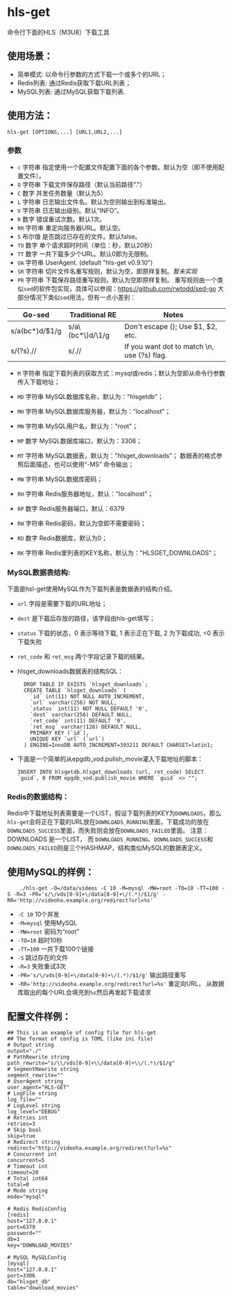 # hls-get
   命令行下面的HLS（M3U8）下载工具
   
## 使用场景：

   * 简单模式: 以命令行参数的方式下载一个或多个的URL；
   * Redis列表: 通过Redis获取下载URL列表；
   * MySQL列表: 通过MySQL获取下载列表.

## 使用方法：

    hls-get [OPTIONS,...] [URL1,URL2,...]

### 参数
- `c` 字符串
      指定使用一个配置文件配置下面的各个参数。默认为空（即不使用配置文件）。
- `O` 字符串
      下载文件保存路径（默认当前路径"."）
- `C` 数字
      并发任务数量（默认为5）
- `L` 字符串
      日志输出文件名。默认为空则输出到标准输出。
- `V` 字符串
      日志输出级别。默认“INFO”。
- `R` 数字
      错误重试次数。默认1次。
- `RR` 字符串
      重定向服务器URL。默认空。
- `S`  布尔值
      是否跳过已存在的文件。默认false。
- `TO` 数字
      单个请求超时时间（单位：秒，默认20秒）
- `TT` 数字
      一共下载多少个URL。默认0即为无限制。
- `UA` 字符串
      UserAgent. (default "hls-get v0.9.10")
- `SR` 字符串
      切片文件名重写规则，默认为空，即原样复制。*暂未实现*
- `PR` 字符串
      下载保存路径重写规则。默认为空即原样复制。
      重写规则由一个类似`sed`的软件包实现，具体可以参阅：https://github.com/rwtodd/sed-go
      大部分情况下类似`sed`用法，但有一点小差别：
          
| Go-sed          |  Traditional RE   | Notes                             |
| --------------- | ----------------- | --------------------------------- |
|  s/a(bc*)d/$1/g |  s/a\\(bc*\\)d/\1/g | Don't escape (); Use $1, $2, etc. |
|  s/(?s).//      |  s/.//            | If you want dot to match \n, use (?s) flag.  |
      
- `M` 字符串
      指定下载列表的获取方式：mysql或redis；默认为空即从命令行参数传入下载地址；

- `MD` 字符串
      MySQL数据库名称，默认为："hlsgetdb"；
- `MH` 字符串
      MySQL数据库服务器，默认为："localhost"；
- `MN` 字符串
      MySQL用户名，默认为："root"；
- `MP` 数字
      MySQL数据库端口，默认为：3306；
- `MT` 字符串
      MySQL数据表，默认为："hlsget_downloads"；
      数据表的格式参照后面描述，也可以使用“-MS” 命令输出；
- `MW` 字符串
      MySQL数据库密码；


- `RH` 字符串
      Redis服务器地址，默认："localhost"；
- `RP` 数字
      Redis服务器端口，默认：6379
- `RW` 字符串
      Redis密码，默认为空即不需要密码；
- `RD` 数字
      Redis数据库，默认为0；
- `RK` 字符串
      Redis里列表的KEY名称，默认为："HLSGET_DOWNLOADS"；

### MySQL数据表结构:

  下面是hsl-get使用MySQL作为下载列表是数据表的结构介绍。
  
  - `url` 字段是需要下载的URL地址；
  
  - `dest` 是下载后存放的路径，该字段由hls-get填写；
  
  - `status` 下载的状态，0 表示等待下载, 1 表示正在下载, 2 为下载成功, <0 表示下载失败
  
  - `ret_code` 和 `ret_msg` 两个字段记录下载的结果。
 
  - hlsget_downloads数据表的结构SQL：
  
          DROP TABLE IF EXISTS `hlsget_downloads`;
          CREATE TABLE `hlsget_downloads` (
            `id` int(11) NOT NULL AUTO_INCREMENT,
            `url` varchar(256) NOT NULL,
            `status` int(11) NOT NULL DEFAULT '0',
            `dest` varchar(256) DEFAULT NULL,
            `ret_code` int(11) DEFAULT '0',
            `ret_msg` varchar(128) DEFAULT NULL,
            PRIMARY KEY (`id`),
            UNIQUE KEY `url` (`url`)
          ) ENGINE=InnoDB AUTO_INCREMENT=393211 DEFAULT CHARSET=latin1;
 
  - 下面是一个简单的从epgdb_vod.pulish_movie灌入下载地址的脚本：
  
        INSERT INTO hlsgetdb.hlsget_downloads (url, ret_code) SELECT `guid`, 0 FROM epgdb_vod.publish_movie WHERE `guid` <> "";

### Redis的数据结构：

Redis中下载地址列表需要是一个LIST，假设下载列表的KEY为`DOWNLOADS`，那么`hls-get`会将正在下载的URL放在`DOWNLOADS_RUNNING`里面，下载成功的放在`DOWNLOADS_SUCCESS`里面，而失败则会放在`DOWNLOADS_FAILED`里面。
注意： DOWNLOADS 是一个LIST， 而 `DOWNLOADS_RUNNING`、`DOWNLOADS_SUCCESS`和`DOWNLOADS_FAILED`则是三个HASHMAP，结构类似MySQL的数据表定义。
  
## 使用MySQL的样例：

        ./hls-get -O=/data/videos -C 10 -M=mysql -MW=root -TO=10 -TT=100 -S -R=3 -PR='s/\/vds[0-9]+\/data[0-9]+\/(.*)/$1/g' -RR='http://videoha.example.org/redirect?url=%s'
    
- `-C 10` 10个并发
- `-M=mysql` 使用MySQL
- `-MW=root` 密码为“root”
- `-TO=10` 超时10秒
- `-TT=100` 一共下载100个链接
- `-S` 跳过存在的文件
- `-R=3` 失败重试3次
- `-PR='s/\/vds[0-9]+\/data[0-9]+\/(.*)/$1/g'` 输出路径重写
- `-RR='http://videoha.example.org/redirect?url=%s'` 重定向URL， 从数据库取出的每个URL会填充到`%s`然后再发起下载请求

## 配置文件样例：

    ## This is an example of config file for hls-get
    ## The format of config is TOML (like ini file)
    # Output string
    output="./"
    # PathRewrite string
    path_rewrite="s/\\/vds[0-9]+\\/data[0-9]+\\/(.*)/$1/g"
    # SegmentRewrite string
    segment_rewrite=""
    # UserAgent string
    user_agent="HLS-GET"
    # LogFile string
    log_file=""
    # LogLevel string
    log_level="DEBUG"
    # Retries int
    retries=3
    # Skip bool
    skip=true
    # Redirect string
    redirect="http://videoha.example.org/redirect?url=%s"
    # Concurrent int
    concurrent=5
    # Timeout int
    timeout=20
    # Total int64
    total=0
    # Mode string
    mode="mysql"
    
    # Redis RedisConfig
    [redis]
    host="127.0.0.1"
    port=6379
    password=""
    db=1
    key="DOWNLOAD_MOVIES"
    
    # MySQL MySQLConfig
    [mysql]
    host="127.0.0.1"
    port=3306
    db="hlsget_db"
    table="download_movies"